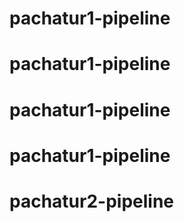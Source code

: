 # pachatur1-pipeline
# pachatur1-pipeline
# pachatur1-pipeline
# pachatur1-pipeline
# pachatur2-pipeline
